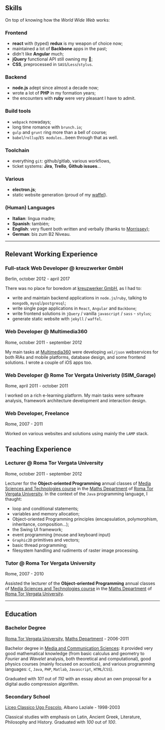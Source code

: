 ## Skills

On top of knowing how the _World Wide Web_ works:

### Frontend

- **react** with (typed) **redux** is my weapon of choice now;
- maintained a lot of **Backbone** apps in the past;
- didn't like **Angular** much;
- **jQuery** functional API still owning my 🖤;
- **CSS**, preprocessed in `SASS`/`Less`/`stylus`.

### Backend

- **node.js** adept since almost a decade now;
- wrote a lot of **PHP** in my formation years;
- the encounters with **ruby** were very pleasant I have to admit.

### Build tools

- `webpack` nowadays;
- long time romance with `brunch.io`;
- `gulp` and `grunt` ring more than a bell of course;
- `babel`/`rollup`/`ES modules`...been through that as well.

### Toolchain

- everything `git`: github/gitlab, various workflows, 
- ticket systems: **Jira**, **Trello**, **Github issues**...

### Various

- **electron.js**;
- static website generation (proud of my [waffel][wfl]).

### (Human) Languages

- **Italian**: lingua madre;
- **Spanish**: también;
- **English**: very fluent both written and verbally (thanks to [Morrissey][smt]);
- **German**: bis zum B2 Niveau.

---

## Relevant Working Experience

### Full-stack Web Developer @ kreuzwerker GmbH
Berlin, october 2012 - april 2017

There was no place for boredom at [kreuzwerker GmbH][xw], as I had to:

- write and maintain backend applications in `node.js`/`ruby`, talking to `mongodb`, `mysql`/`postgresql`;
- write single page applications in `React`, `Angular` and `Backbone`;
- write frontend solutions in `jQuery` / vanilla `javascript` / `sass` - `stylus`;
- generate static website with `jekyll` / `waffel`.

### Web Developer @ Multimedia360
Rome, october 2011 - september 2012

My main tasks at [Multimedia360][mm] were developing `xml/json` webservices for both RIAs and mobile platforms, database design, and some frontend solutions. I wrote a couple of iOS apps too.

### Web Developer @ Rome Tor Vergata Univeristy (ISIM_Garage)
Rome, april 2011 - october 2011

I worked on a rich e-learning platform. My main tasks were software analysis, framework architecture development and interaction design.

### Web Developer, Freelance
Rome, 2007 - 2011

Worked on various websites and solutions using mainly the `LAMP` stack.

## Teaching Experience

### Lecturer @ Roma Tor Vergata University
Rome, october 2011 - september 2012

Lecturer for the **Object-oriented Programming** annual classes of [Media Sciences and Technologies course][smc] in the [Maths Department][mat] of [Roma Tor Vergata University][tv]. In the context of the `Java` programming language, I thaught:

- loop and conditional statements;
- variables and memory allocation;
- Object-oriented Programming principles (encapsulation, polymorphism, inheritance, composition...);
- the Swing UI framework;
- event programming (mouse and keyboard input)
- `Graphic2D` primitives and vectors;
- basic thread programming;
- filesystem handling and rudiments of raster image processing.

### Tutor @ Roma Tor Vergata University
Rome, 2007 - 2010

Assisted the lecturer of the **Object-oriented Programming** annual classes of [Media Sciences and Technologies course][smc] in the [Maths Department][mat] of [Roma Tor Vergata University][tv].

---

## Education

### Bachelor Degree
[Roma Tor Vergata University][tv], [Maths Department][mat] - 2006-2011

Bachelor degree in [Media and Communication Sciences][smc]: it provided very good mathematical knowledge (from basic calculus and geometry to _Fourier_ and _Wavelet_ analysis, both theoretical and computational), good physics courses (mainly focused on acoustics), and various programming languages: `C`, `Java`, `PHP`, `Matlab`, `Javascript`, `HTML`/`CSS`).

Graduated with _101_ out of _110_ with an essay about an own proposal for a digital audio compression algorithm.

### Secondary School
[Liceo Classico Ugo Foscolo][alb], Albano Laziale - 1998-2003

Classical studies with emphasis on Latin, Ancient Greek, Literature, Philosophy and History.
Graduated with _100_ out of _100_.

[xw]: https://www.kreuzwerker.de/
[mm]: http://www.multimedia360.it/
[tv]: https://web.uniroma2.it/home/newlang/english
[smc]: http://www.scienzamedia.uniroma2.it/
[mat]: http://www.mat.uniroma2.it/
[alb]: https://liceougofoscolo.edu.it/
[smt]: https://www.diegocaponera.com/the-smiths-complete-lyrics
[wfl]: https://moonwave99.github.io/waffel/
